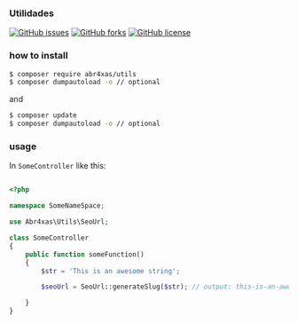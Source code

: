 ### Utilidades

[![GitHub issues](https://img.shields.io/github/issues/abr4xas/utils.svg?style=flat-square)](https://github.com/abr4xas/utils/issues) [![GitHub forks](https://img.shields.io/github/forks/abr4xas/twig-slug.svg?style=flat-square)](https://github.com/abr4xas/utils/network) [![GitHub license](https://img.shields.io/badge/license-MIT-blue.svg?style=flat-square)](https://raw.githubusercontent.com/abr4xas/utils/master/LICENSE)

### how to install

```bash
$ composer require abr4xas/utils
$ composer dumpautoload -o // optional
```
and

```bash
$ composer update
$ composer dumpautoload -o // optional
```

### usage

In `SomeController` like this:

```php

<?php

namespace SomeNameSpace;

use Abr4xas\Utils\SeoUrl;

class SomeController
{
    public function someFunction()
    {
        $str = 'This is an awesome string';

        $seoUrl = SeoUrl::generateSlug($str); // output: this-is-an-awesome-string

    }
}
```